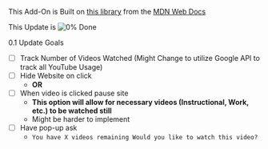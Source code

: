 This Add-On is Built on [this library](https://github.com/mdn/webextensions-examples/tree/main/apply-css) from the [MDN Web Docs](https://developer.mozilla.org/en-US/)

This Update is ![0%](https://progress-bar.dev/0) Done

0.1 Update Goals
- [ ] Track Number of Videos Watched (Might Change to utilize Google API to track all YouTube Usage)
- [ ] Hide Website on click
  - **OR** 
- [ ] When video is clicked pause site 
  - **This option will allow for necessary videos (Instructional, Work, etc.) to be watched still**
  - Might be harder to implement
- [ ] Have pop-up ask 
  - ```You have X videos remaining Would you like to watch this video?```